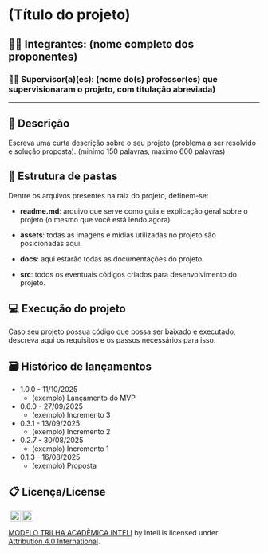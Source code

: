# (Título do projeto)

## 🧑‍🎓 Integrantes: (nome completo dos proponentes)

### 🧑‍🏫 Supervisor(a)(es): (nome do(s) professor(es) que supervisionaram o projeto, com titulação abreviada) 

_____

## 📝 Descrição

Escreva uma curta descrição sobre o seu projeto (problema a ser resolvido e solução proposta). (minímo 150 palavras, máximo 600 palavras)

## 📁 Estrutura de pastas

Dentre os arquivos presentes na raiz do projeto, definem-se:

- <b>readme.md</b>: arquivo que serve como guia e explicação geral sobre o projeto (o mesmo que você está lendo agora).

- <b>assets</b>: todas as imagens e mídias utilizadas no projeto são posicionadas aqui.

- <b>docs</b>: aqui estarão todas as documentações do projeto.

- <b>src</b>: todos os eventuais códigos criados para desenvolvimento do projeto.

## 💻 Execução do projeto

Caso seu projeto possua código que possa ser baixado e executado, descreva aqui os requisitos e os passos necessários para isso.

## 🗃 Histórico de lançamentos

* 1.0.0 - 11/10/2025
    * (exemplo) Lançamento do MVP
* 0.6.0 - 27/09/2025
    * (exemplo) Incremento 3
* 0.3.1 - 13/09/2025
    * (exemplo) Incremento 2
* 0.2.7 - 30/08/2025
    * (exemplo) Incremento 1
* 0.1.3 - 16/08/2025
    * (exemplo) Proposta

## 📋 Licença/License

<img style="height:22px!important;margin-left:3px;vertical-align:text-bottom;" src="https://mirrors.creativecommons.org/presskit/icons/cc.svg?ref=chooser-v1"><img style="height:22px!important;margin-left:3px;vertical-align:text-bottom;" src="https://mirrors.creativecommons.org/presskit/icons/by.svg?ref=chooser-v1"><p xmlns:cc="http://creativecommons.org/ns#" xmlns:dct="http://purl.org/dc/terms/"><a property="dct:title" rel="cc:attributionURL" href="https://github.dev/Intelihub/Template_M3">MODELO TRILHA ACADÊMICA INTELI</a> by Inteli is licensed under <a href="http://creativecommons.org/licenses/by/4.0/?ref=chooser-v1" target="_blank" rel="license noopener noreferrer" style="display:inline-block;">Attribution 4.0 International</a>.</p>
